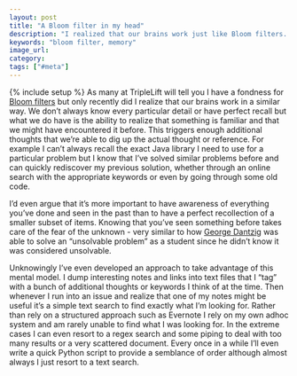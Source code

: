 ```yaml
---
layout: post
title: "A Bloom filter in my head"
description: "I realized that our brains work just like Bloom filters. They don't always know the details and they have some false positives but they're great for at least telling us that we ought to know something."
keywords: "bloom filter, memory"
image_url:
category:
tags: ["#meta"]
---
```

{% include setup %}
As many at TripleLift will tell you I have a fondness for <a href="https://en.wikipedia.org/wiki/Bloom_filter" target="_blank">Bloom filters</a> but only recently did I realize that our brains work in a similar way. We don’t always know every particular detail or have perfect recall but what we do have is the ability to realize that something is familiar and that we might have encountered it before. This triggers enough additional thoughts that we’re able to dig up the actual thought or reference. For example I can’t always recall the exact Java library I need to use for a particular problem but I know that I’ve solved similar problems before and can quickly rediscover my previous solution, whether through an online search with the appropriate keywords or even by going through some old code.

I’d even argue that it’s more important to have awareness of everything you’ve done and seen in the past than to have a perfect recollection of a smaller subset of items. Knowing that you’ve seen something before takes care of the fear of the unknown - very similar to how <a href="https://en.wikipedia.org/wiki/George_Dantzig" target="_blank">George Dantzig</a> was able to solve an “unsolvable problem” as a student since he didn’t know it was considered unsolvable.

Unknowingly I’ve even developed an approach to take advantage of this mental model. I dump interesting notes and links into text files that I “tag” with a bunch of additional thoughts or keywords I think of at the time. Then whenever I run into an issue and realize that one of my notes might be useful it’s a simple text search to find exactly what I’m looking for. Rather than rely on a structured approach such as Evernote I rely on my own adhoc system and am rarely unable to find what I was looking for. In the extreme cases I can even resort to a regex search and some piping to deal with too many results or a very scattered document. Every once in a while I’ll even write a quick Python script to provide a semblance of order although almost always I just resort to a text search.
